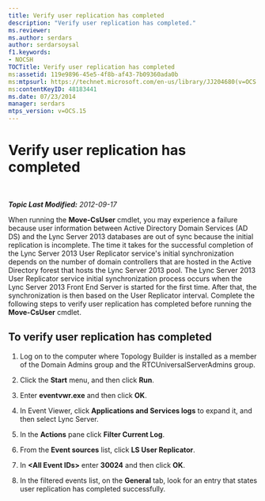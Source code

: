 ```yaml
---
title: Verify user replication has completed
description: "Verify user replication has completed."
ms.reviewer: 
ms.author: serdars
author: serdarsoysal
f1.keywords:
- NOCSH
TOCTitle: Verify user replication has completed
ms:assetid: 119e9896-45e5-4f8b-af43-7b09360ada0b
ms:mtpsurl: https://technet.microsoft.com/en-us/library/JJ204680(v=OCS.15)
ms:contentKeyID: 48183441
ms.date: 07/23/2014
manager: serdars
mtps_version: v=OCS.15
---
```


# Verify user replication has completed

<div data-xmlns="http://www.w3.org/1999/xhtml">

<div class="topic" data-xmlns="http://www.w3.org/1999/xhtml" data-msxsl="urn:schemas-microsoft-com:xslt" data-cs="https://msdn.microsoft.com/">

<div data-asp="https://msdn2.microsoft.com/asp">



</div>

<div id="mainSection">

<div id="mainBody">

<span> </span>

_**Topic Last Modified:** 2012-09-17_

When running the **Move-CsUser** cmdlet, you may experience a failure because user information between Active Directory Domain Services (AD DS) and the Lync Server 2013 databases are out of sync because the initial replication is incomplete. The time it takes for the successful completion of the Lync Server 2013 User Replicator service's initial synchronization depends on the number of domain controllers that are hosted in the Active Directory forest that hosts the Lync Server 2013 pool. The Lync Server 2013 User Replicator service initial synchronization process occurs when the Lync Server 2013 Front End Server is started for the first time. After that, the synchronization is then based on the User Replicator interval. Complete the following steps to verify user replication has completed before running the **Move-CsUser** cmdlet.

<div>

## To verify user replication has completed

1.  Log on to the computer where Topology Builder is installed as a member of the Domain Admins group and the RTCUniversalServerAdmins group.

2.  Click the **Start** menu, and then click **Run**.

3.  Enter **eventvwr.exe** and then click **OK**.

4.  In Event Viewer, click **Applications and Services logs** to expand it, and then select Lync Server.

5.  In the **Actions** pane click **Filter Current Log**.

6.  From the **Event sources** list, click **LS User Replicator**.

7.  In **\<All Event IDs\>** enter **30024** and then click **OK**.

8.  In the filtered events list, on the **General** tab, look for an entry that states user replication has completed successfully.

</div>

</div>

<span> </span>

</div>

</div>

</div>

